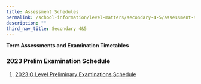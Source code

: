 ```yaml
---
title: Assessment Schedules
permalink: /school-information/level-matters/secondary-4-5/assessment-schedules/
description: ""
third_nav_title: Secondary 4&5
---
```

**Term Assessments and Examination Timetables**  

### 2023 Prelim Examination Schedule

1. [2023 O Level Preliminary Examinations Schedule](/files/Examination%20Timetables/2023%20Exam%20Timetables/PRELIMS/2023%20o%20prelims%20tt.pdf)